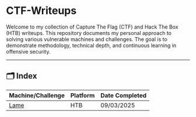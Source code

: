 # CTF-Writeups

Welcome to my collection of Capture The Flag (CTF) and Hack The Box (HTB) writeups. This repository documents my personal approach to solving various vulnerable machines and challenges. The goal is to demonstrate methodology, technical depth, and continuous learning in offensive security.

---

## 🗂️ Index

| Machine/Challenge | Platform | Date Completed |
|-------------------|----------|----------|
| [Lame](./LameWriteup.md) | HTB      | 09/03/2025      |

